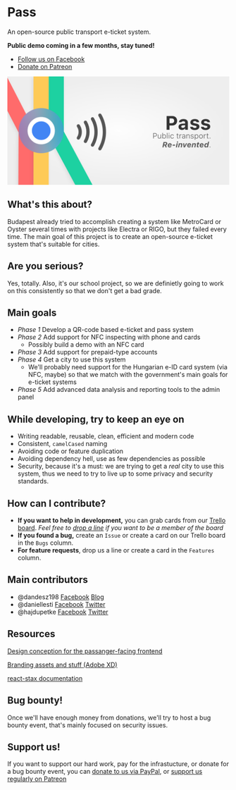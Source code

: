# Pass
An open-source public transport e-ticket system.

**Public demo coming in a few months, stay tuned!**

* [Follow us on Facebook](https://www.facebook.com/PassTransport)
* [Donate on Patreon](https://www.patreon.com/PassTransport)

![Pass banner with slogan](https://github.com/dandesz198/pass/blob/master/assets/Banner%20-%20with%20slogan.png?raw=true)

## What's this about?
Budapest already tried to accomplish creating a system like MetroCard or Oyster several times with projects like Electra or RIGO, but they failed every time. The main goal of this project is to create an open-source e-ticket system that's suitable for cities.

## Are you serious?
Yes, totally. Also, it's our school project, so we are definietly going to work on this consistently so that we don't get a bad grade.

## Main goals
* *Phase 1* Develop a QR-code based e-ticket and pass system
* *Phase 2* Add support for NFC inspecting with phone and cards
  * Possibly build a demo with an NFC card
* *Phase 3* Add support for prepaid-type accounts
* *Phase 4* Get a city to use this system
  * We'll probably need support for the Hungarian e-ID card system (via NFC, maybe) so that we match with the government's main goals for e-ticket systems
* *Phase 5* Add advanced data analysis and reporting tools to the admin panel

## While developing, try to keep an eye on
* Writing readable, reusable, clean, efficient and modern code
* Consistent, `camelCased` naming
* Avoiding code or feature duplication
* Avoiding dependency hell, use as few dependencies as possible
* Security, because it's a must: we are trying to get a *real* city to use this system, thus we need to try to live up to some privacy and security standards.

## How can I contribute?
* **If you want to help in development,** you can grab cards from our [Trello board](https://trello.com/b/QhJUPS7o/pass). *Feel free to [drop a line](mailto:daniel.gergely@risingstack.com) if you want to be a member of the board*
* **If you found a bug,** create an `Issue` or create a card on our Trello board in the `Bugs` column.
* **For feature requests**, drop us a line or create a card in the `Features` column.

## Main contributors
* @dandesz198 [Facebook](https://fb.me/dandesz198) [Blog](https://blog.risingstack.com/author/danielg/)
* @daniellesti [Facebook](https://fb.me/lestid) [Twitter](https://twitter.com/lesti_dnl)
* @hajdupetke [Facebook](https://fb.me/hajdupetke) [Twitter](https://twitter.com/hajdupetke)

## Resources
[Design conception for the passanger-facing frontend](https://szifon.com/2017/07/30/bkk-online-shop-design-koncepcio/)

[Branding assets and stuff (Adobe XD)](https://xd.adobe.com/spec/9dcdf89b-04bb-4434-4c9d-3ba40da735e6-ebfc/)

[react-stax documentation](https://http://react-stax.now.sh)

## Bug bounty!
Once we'll have enough money from donations, we'll try to host a bug bounty event, that's mainly focused on security issues.

## Support us!
If you want to support our hard work, pay for the infrastucture, or donate for a bug bounty event, you can [donate to us via PayPal](https://paypal.me/dandesz198), or [support us regularly on Patreon](https://www.patreon.com/PassTransport)
